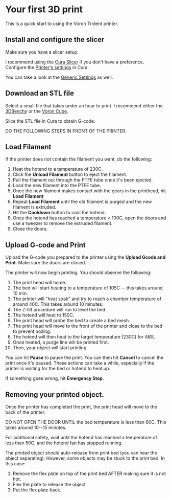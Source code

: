 # Your first 3D print

This is a quick start to using the Voron Trident printer.

## Install and configure the slicer

Make sure you have a slicer setup.

I recommend using the [Cura Slicer](https://ultimaker.com/software/ultimaker-cura/) if you don't have a
preference. Configure the [Printer's settings](cura-settings.md) in Cura.

You can take a look at the [Generic Settings](generic-settings.md) as well.

## Download an STL file

Select a small file that takes under an hour to print. I recommend
either the [3DBenchy](https://www.3dbenchy.com/download/) or the [Voron
Cube](https://github.com/VoronDesign/Voron-2/blob/Voron2.4/STLs/Test_Prints/Voron_Design_Cube_v7.stl).

Slice the STL file in Cura to obtain G-code.


DO THE FOLLOWING STEPS IN FRONT OF THE PRINTER.

## Load Filament

If the printer does not contain the filament you want, do the following:

  1. Heat the hotend to a temperature of 230C.
  2. Click the **Unload Filament** button to eject the filament.
  3. Pull the filament out through the PTFE tube once it's been ejected.
  4. Load the new filament into the PTFE tube.
  5. Once the new filament makes contact with the gears in the printhead, hit **Load Filament**
  6. Repeat **Load Filament** until the old filament is purged and the new filament is extruded.
  7. Hit the **Cooldown** button to cool the hotend.
  8. Once the hotend has reached a temperature < 100C, open the doors and use a tweezer to remove the extruded filament.
  9. Close the doors.

## Upload G-code and Print

Upload the G-code you prepared to the printer using the **Upload Gcode
and Print**. Make sure the doors are closed.

The printer will now begin printing. You should observe the following:

  1. The print head will home.
  2. The bed will start heating to a temperature of 105C -- this takes around 10 min.
  3. The printer will "heat soak" and try to reach a chamber temperature of around 40C. This takes around 10 minutes.
  4. The Z-tilt procedure will run to level the bed.
  5. The hotend will heat to 150C.
  6. The print head will probe the bed to create a bed mesh.
  7. The print head will move to the front of the printer and close to the bed to prevent oozing.
  7. The hotend will then heat to the target temperature (230C) for ABS.
  8. Once heated, a purge line will be printed first.
  9. Then, your object will start printing.

You can hit **Pause** to pause the print. You can then hit **Cancel** to cancel the print once it's paused.  These actions can take a while, especially if the printer is waiting for the bed or hotend to heat up.

If something goes wrong, hit **Emergency Stop**.

## Removing your printed object.

Once the printer has completed the print, the print head will move to the back of the printer.

DO NOT OPEN THE DOOR UNTIL the bed temperature is less than 60C. This takes around 10--15 minutes.

For additional safety, wait until the hotend has reached a temperature of less than 50C, and the hotend fan has stopped running.

The printed object should auto-release from print bed (you can hear
the object separating). However, some objects may be stuck to the
print bed. In this case:

   1. Remove the flex plate on top of the print bed AFTER making sure it is not hot.
   2. Flex the plate to release the object.
   3. Put the flex plate back.


